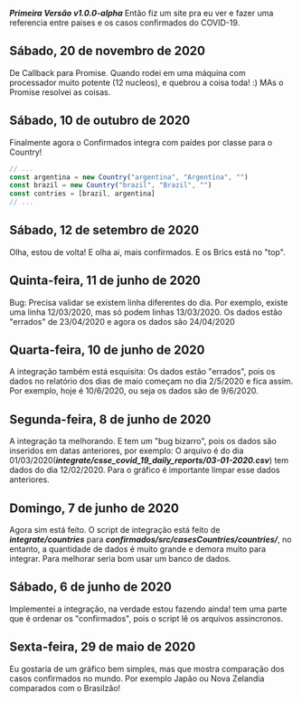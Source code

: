 ***Primeira Versão v1.0.0-alpha***
Então fiz um site pra eu ver e fazer uma referencia entre paises e os casos confirmados do COVID-19.

## Sábado, 20 de novembro de 2020

De Callback para Promise. Quando rodei em uma máquina com processador muito potente (12 nucleos), e quebrou a coisa toda! :) MAs o Promise resolvei as coisas.

## Sábado, 10 de outubro de 2020

Finalmente agora o Confirmados integra com paídes por classe para o Country!

```javascript
// ...
const argentina = new Country("argentina", "Argentina", "")
const brazil = new Country("brazil", "Brazil", "")
const contries = [brazil, argentina]
// ...
```

## Sábado, 12 de setembro de 2020

Olha, estou de volta! E olha ai, mais confirmados. E os Brics está no "top". 

## Quinta-feira, 11 de junho de 2020

Bug: Precisa validar se existem linha diferentes do dia. Por exemplo, existe uma linha 12/03/2020, mas só podem linhas 13/03/2020.
Os dados estão "errados" de 23/04/2020 e agora os dados são 24/04/2020 

## Quarta-feira, 10 de junho de 2020

A integração também está esquisita: Os dados estão "errados", pois os dados no relatório dos dias de maio começam no dia 2/5/2020 e fica assim. Por exemplo, hoje é 10/6/2020, ou seja os dados são de 9/6/2020.

## Segunda-feira, 8 de junho de 2020

A integração ta melhorando. E tem um "bug bizarro", pois os dados são inseridos em datas anteriores, por exemplo: O arquivo é do dia 01/03/2020(***integrate/csse_covid_19_daily_reports/03-01-2020.csv***) tem dados do dia 12/02/2020. Para o gráfico é importante limpar esse dados anteriores.

## Domingo, 7 de junho de 2020

Agora sim está feito. O script de integração está feito de ***integrate/countries*** para ***confirmados/src/casesCountries/countries/***, no entanto, a quantidade de dados é muito grande e demora muito para integrar. Para melhorar seria bom usar um banco de dados.

## Sábado, 6 de junho de 2020

Implementei a integração, na verdade estou fazendo ainda! tem uma parte que é ordenar os "confirmados", pois o script lê os arquivos assincronos.

## Sexta-feira, 29 de maio de 2020

Eu gostaria de um gráfico bem simples, mas que mostra comparação dos casos confirmados no mundo. Por exemplo Japão ou Nova Zelandia comparados com o Brasilzão!

